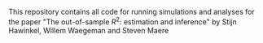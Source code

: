 This repository contains all code for running simulations and analyses for the paper "The out-of-sample $R^2$: estimation and inference" by Stijn Hawinkel, Willem Waegeman and Steven Maere
